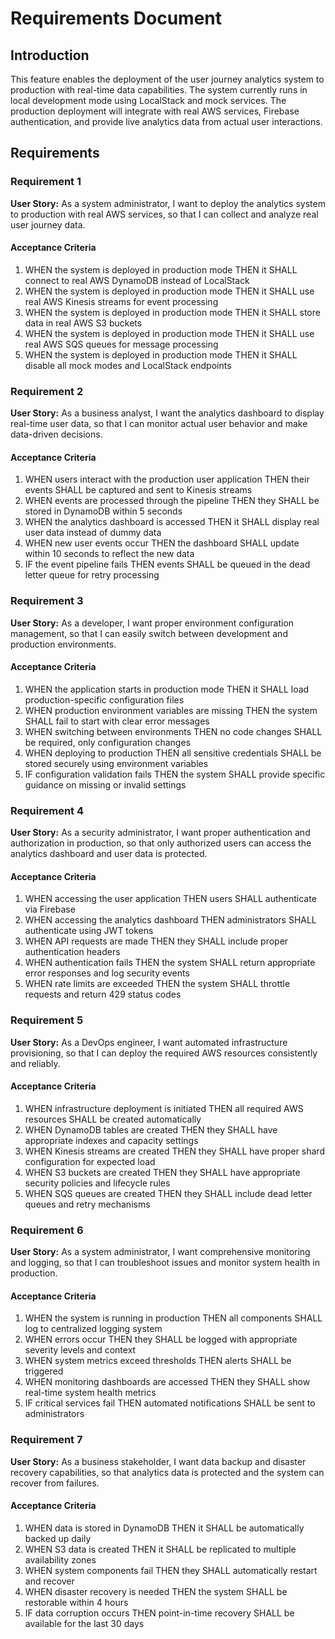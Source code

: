 # Requirements Document

## Introduction

This feature enables the deployment of the user journey analytics system to production with real-time data capabilities. The system currently runs in local development mode using LocalStack and mock services. The production deployment will integrate with real AWS services, Firebase authentication, and provide live analytics data from actual user interactions.

## Requirements

### Requirement 1

**User Story:** As a system administrator, I want to deploy the analytics system to production with real AWS services, so that I can collect and analyze real user journey data.

#### Acceptance Criteria

1. WHEN the system is deployed in production mode THEN it SHALL connect to real AWS DynamoDB instead of LocalStack
2. WHEN the system is deployed in production mode THEN it SHALL use real AWS Kinesis streams for event processing
3. WHEN the system is deployed in production mode THEN it SHALL store data in real AWS S3 buckets
4. WHEN the system is deployed in production mode THEN it SHALL use real AWS SQS queues for message processing
5. WHEN the system is deployed in production mode THEN it SHALL disable all mock modes and LocalStack endpoints

### Requirement 2

**User Story:** As a business analyst, I want the analytics dashboard to display real-time user data, so that I can monitor actual user behavior and make data-driven decisions.

#### Acceptance Criteria

1. WHEN users interact with the production user application THEN their events SHALL be captured and sent to Kinesis streams
2. WHEN events are processed through the pipeline THEN they SHALL be stored in DynamoDB within 5 seconds
3. WHEN the analytics dashboard is accessed THEN it SHALL display real user data instead of dummy data
4. WHEN new user events occur THEN the dashboard SHALL update within 10 seconds to reflect the new data
5. IF the event pipeline fails THEN events SHALL be queued in the dead letter queue for retry processing

### Requirement 3

**User Story:** As a developer, I want proper environment configuration management, so that I can easily switch between development and production environments.

#### Acceptance Criteria

1. WHEN the application starts in production mode THEN it SHALL load production-specific configuration files
2. WHEN production environment variables are missing THEN the system SHALL fail to start with clear error messages
3. WHEN switching between environments THEN no code changes SHALL be required, only configuration changes
4. WHEN deploying to production THEN all sensitive credentials SHALL be stored securely using environment variables
5. IF configuration validation fails THEN the system SHALL provide specific guidance on missing or invalid settings

### Requirement 4

**User Story:** As a security administrator, I want proper authentication and authorization in production, so that only authorized users can access the analytics dashboard and user data is protected.

#### Acceptance Criteria

1. WHEN accessing the user application THEN users SHALL authenticate via Firebase
2. WHEN accessing the analytics dashboard THEN administrators SHALL authenticate using JWT tokens
3. WHEN API requests are made THEN they SHALL include proper authentication headers
4. WHEN authentication fails THEN the system SHALL return appropriate error responses and log security events
5. WHEN rate limits are exceeded THEN the system SHALL throttle requests and return 429 status codes

### Requirement 5

**User Story:** As a DevOps engineer, I want automated infrastructure provisioning, so that I can deploy the required AWS resources consistently and reliably.

#### Acceptance Criteria

1. WHEN infrastructure deployment is initiated THEN all required AWS resources SHALL be created automatically
2. WHEN DynamoDB tables are created THEN they SHALL have appropriate indexes and capacity settings
3. WHEN Kinesis streams are created THEN they SHALL have proper shard configuration for expected load
4. WHEN S3 buckets are created THEN they SHALL have appropriate security policies and lifecycle rules
5. WHEN SQS queues are created THEN they SHALL include dead letter queues and retry mechanisms

### Requirement 6

**User Story:** As a system administrator, I want comprehensive monitoring and logging, so that I can troubleshoot issues and monitor system health in production.

#### Acceptance Criteria

1. WHEN the system is running in production THEN all components SHALL log to centralized logging system
2. WHEN errors occur THEN they SHALL be logged with appropriate severity levels and context
3. WHEN system metrics exceed thresholds THEN alerts SHALL be triggered
4. WHEN monitoring dashboards are accessed THEN they SHALL show real-time system health metrics
5. IF critical services fail THEN automated notifications SHALL be sent to administrators

### Requirement 7

**User Story:** As a business stakeholder, I want data backup and disaster recovery capabilities, so that analytics data is protected and the system can recover from failures.

#### Acceptance Criteria

1. WHEN data is stored in DynamoDB THEN it SHALL be automatically backed up daily
2. WHEN S3 data is created THEN it SHALL be replicated to multiple availability zones
3. WHEN system components fail THEN they SHALL automatically restart and recover
4. WHEN disaster recovery is needed THEN the system SHALL be restorable within 4 hours
5. IF data corruption occurs THEN point-in-time recovery SHALL be available for the last 30 days